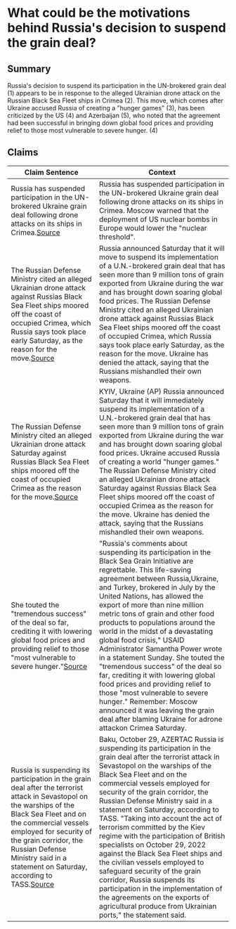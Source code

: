 # What could be the motivations behind Russia's decision to suspend the grain deal?

## Summary
Russia's decision to suspend its participation in the UN-brokered grain deal (1) appears to be in response to the alleged Ukrainian drone attack on the Russian Black Sea Fleet ships in Crimea (2). This move, which comes after Ukraine accused Russia of creating a "hunger games" (3), has been criticized by the US (4) and Azerbaijan (5), who noted that the agreement had been successful in bringing down global food prices and providing relief to those most vulnerable to severe hunger. (4)

## Claims
| Claim Sentence | Context |
|---|---|
|Russia has suspended participation in the UN-brokered Ukraine grain deal following drone attacks on its ships in Crimea.<a href="https://www.news18.com/videos/ivideos/russia-suspends-ukraine-grain-deal-top-wagner-officer-killed-in-combat-putin-ends-mobilisation-6268975.html" target="_blank">Source</a>| Russia has suspended participation in the UN-brokered Ukraine grain deal following drone attacks on its ships in Crimea. Moscow warned that the deployment of US nuclear bombs in Europe would lower the "nuclear threshold".|
|The Russian Defense Ministry cited an alleged Ukrainian drone attack against Russias Black Sea Fleet ships moored off the coast of occupied Crimea, which Russia says took place early Saturday, as the reason for the move.<a href="https://www.fox9.com/news/russia-suspending-ukraine-grain-export-deal" target="_blank">Source</a>| Russia announced Saturday that it will move to suspend its implementation of a U.N.-brokered grain deal that has seen more than 9 million tons of grain exported from Ukraine during the war and has brought down soaring global food prices. The Russian Defense Ministry cited an alleged Ukrainian drone attack against Russias Black Sea Fleet ships moored off the coast of occupied Crimea, which Russia says took place early Saturday, as the reason for the move. Ukraine has denied the attack, saying that the Russians mishandled their own weapons.|
|The Russian Defense Ministry cited an alleged Ukrainian drone attack Saturday against Russias Black Sea Fleet ships moored off the coast of occupied Crimea as the reason for the move.<a href="https://ca.movies.yahoo.com/russians-said-clearing-ukrainian-regions-111458303.html" target="_blank">Source</a>| KYIV, Ukraine (AP) Russia announced Saturday that it will immediately suspend its implementation of a U.N.-brokered grain deal that has seen more than 9 million tons of grain exported from Ukraine during the war and has brought down soaring global food prices. Ukraine accused Russia of creating a world "hunger games." The Russian Defense Ministry cited an alleged Ukrainian drone attack Saturday against Russias Black Sea Fleet ships moored off the coast of occupied Crimea as the reason for the move. Ukraine has denied the attack, saying that the Russians mishandled their own weapons.|
|She touted the "tremendous success" of the deal so far, crediting it with lowering global food prices and providing relief to those "most vulnerable to severe hunger."<a href="https://www.cnn.com/europe/live-news/russia-ukraine-war-news-10-30-22/h_7a212ad0102564430de7de246a316266" target="_blank">Source</a>| "Russia's comments about suspending its participation in the Black Sea Grain Initiative are regrettable. This life-saving agreement between Russia,Ukraine, and Turkey, brokered in July by the United Nations, has allowed the export of more than nine million metric tons of grain and other food products to populations around the world in the midst of a devastating global food crisis," USAID Administrator Samantha Power wrote in a statement Sunday. She touted the "tremendous success" of the deal so far, crediting it with lowering global food prices and providing relief to those "most vulnerable to severe hunger." Remember: Moscow announced it was leaving the grain deal after blaming Ukraine for adrone attackon Crimea Saturday.|
|Russia is suspending its participation in the grain deal after the terrorist attack in Sevastopol on the warships of the Black Sea Fleet and on the commercial vessels employed for security of the grain corridor, the Russian Defense Ministry said in a statement on Saturday, according to TASS.<a href="https://azertag.az/en/xeber/Russia_suspends_grain_deal_after_terrorist_attack_on_Sevastopol___Defense_Ministry-2355749" target="_blank">Source</a>| Baku, October 29, AZERTAC Russia is suspending its participation in the grain deal after the terrorist attack in Sevastopol on the warships of the Black Sea Fleet and on the commercial vessels employed for security of the grain corridor, the Russian Defense Ministry said in a statement on Saturday, according to TASS. "Taking into account the act of terrorism committed by the Kiev regime with the participation of British specialists on October 29, 2022 against the Black Sea Fleet ships and the civilian vessels employed to safeguard security of the grain corridor, Russia suspends its participation in the implementation of the agreements on the exports of agricultural produce from Ukrainian ports," the statement said.|
